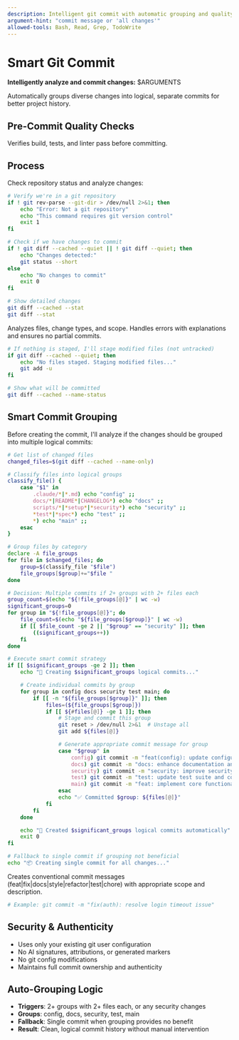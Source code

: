 ```yaml
---
description: Intelligent git commit with automatic grouping and quality checks
argument-hint: "commit message or 'all changes'"
allowed-tools: Bash, Read, Grep, TodoWrite
---
```


# Smart Git Commit

**Intelligently analyze and commit changes:** $ARGUMENTS

Automatically groups diverse changes into logical, separate commits for better project history.

## Pre-Commit Quality Checks

Verifies build, tests, and linter pass before committing.

## Process

Check repository status and analyze changes:

```bash
# Verify we're in a git repository
if ! git rev-parse --git-dir > /dev/null 2>&1; then
    echo "Error: Not a git repository"
    echo "This command requires git version control"
    exit 1
fi

# Check if we have changes to commit
if ! git diff --cached --quiet || ! git diff --quiet; then
    echo "Changes detected:"
    git status --short
else
    echo "No changes to commit"
    exit 0
fi

# Show detailed changes
git diff --cached --stat
git diff --stat
```

Analyzes files, change types, and scope. Handles errors with explanations and ensures no partial commits.

```bash
# If nothing is staged, I'll stage modified files (not untracked)
if git diff --cached --quiet; then
    echo "No files staged. Staging modified files..."
    git add -u
fi

# Show what will be committed
git diff --cached --name-status
```

## Smart Commit Grouping

Before creating the commit, I'll analyze if the changes should be grouped into multiple logical commits:

```bash
# Get list of changed files
changed_files=$(git diff --cached --name-only)

# Classify files into logical groups
classify_file() {
    case "$1" in
        .claude/*|*.md) echo "config" ;;
        docs/*|README*|CHANGELOG*) echo "docs" ;;
        scripts/*|*setup*|*security*) echo "security" ;;
        *test*|*spec*) echo "test" ;;
        *) echo "main" ;;
    esac
}

# Group files by category
declare -A file_groups
for file in $changed_files; do
    group=$(classify_file "$file")
    file_groups[$group]+="$file "
done

# Decision: Multiple commits if 2+ groups with 2+ files each
group_count=$(echo "${!file_groups[@]}" | wc -w)
significant_groups=0
for group in "${!file_groups[@]}"; do
    file_count=$(echo "${file_groups[$group]}" | wc -w)
    if [[ $file_count -ge 2 || "$group" == "security" ]]; then
        ((significant_groups++))
    fi
done

# Execute smart commit strategy
if [[ $significant_groups -ge 2 ]]; then
    echo "🔄 Creating $significant_groups logical commits..."

    # Create individual commits by group
    for group in config docs security test main; do
        if [[ -n "${file_groups[$group]}" ]]; then
            files=(${file_groups[$group]})
            if [[ ${#files[@]} -ge 1 ]]; then
                # Stage and commit this group
                git reset > /dev/null 2>&1  # Unstage all
                git add ${files[@]}

                # Generate appropriate commit message for group
                case "$group" in
                    config) git commit -m "feat(config): update configuration and commands" ;;
                    docs) git commit -m "docs: enhance documentation and setup guides" ;;
                    security) git commit -m "security: improve security measures and validation" ;;
                    test) git commit -m "test: update test suite and coverage" ;;
                    main) git commit -m "feat: implement core functionality changes" ;;
                esac
                echo "✅ Committed $group: ${files[@]}"
            fi
        fi
    done

    echo "🎯 Created $significant_groups logical commits automatically"
    exit 0
fi

# Fallback to single commit if grouping not beneficial
echo "📦 Creating single commit for all changes..."
```

Creates conventional commit messages (feat|fix|docs|style|refactor|test|chore) with appropriate scope and description.

```bash
# Example: git commit -m "fix(auth): resolve login timeout issue"
```

## Security & Authenticity

- Uses only your existing git user configuration
- No AI signatures, attributions, or generated markers
- No git config modifications
- Maintains full commit ownership and authenticity

## Auto-Grouping Logic

- **Triggers**: 2+ groups with 2+ files each, or any security changes
- **Groups**: config, docs, security, test, main
- **Fallback**: Single commit when grouping provides no benefit
- **Result**: Clean, logical commit history without manual intervention
